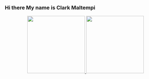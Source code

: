 ### Hi there My name is Clark Maltempi

<div align="center">
  <a href="https://github.com/ClarkMaltempi">
  <img height="180em" src="https://github-readme-stats.vercel.app/api?username=ClarkMaltempi&show_icons=true&theme=dracula&include_all_commits=true&count_private=true"/>
  <img height="180em" src="https://github-readme-stats.vercel.app/api/top-langs/?username=ClarkMaltempi&layout=compact&langs_count=7&theme=dracula"/>
</div>


<!--
**ClarkMaltempi/ClarkMaltempi** is a ✨ _special_ ✨ repository because its `README.md` (this file) appears on your GitHub profile.

Here are some ideas to get you started:

- 🔭 I’m currently working on ...
- 🌱 I’m currently learning ...
- 👯 I’m looking to collaborate on ...
- 🤔 I’m looking for help with ...
- 💬 Ask me about ...
- 📫 How to reach me: ...
- 😄 Pronouns: ...
- ⚡ Fun fact: ...
-->
